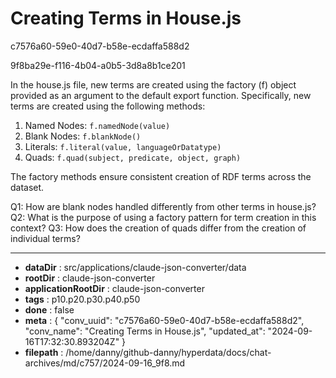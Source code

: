 # Creating Terms in House.js

c7576a60-59e0-40d7-b58e-ecdaffa588d2

9f8ba29e-f116-4b04-a0b5-3d8a8b1ce201

 In the house.js file, new terms are created using the factory (f) object provided as an argument to the default export function. Specifically, new terms are created using the following methods:

1. Named Nodes: `f.namedNode(value)`
2. Blank Nodes: `f.blankNode()`
3. Literals: `f.literal(value, languageOrDatatype)`
4. Quads: `f.quad(subject, predicate, object, graph)`

The factory methods ensure consistent creation of RDF terms across the dataset.

Q1: How are blank nodes handled differently from other terms in house.js?
Q2: What is the purpose of using a factory pattern for term creation in this context?
Q3: How does the creation of quads differ from the creation of individual terms?

---

* **dataDir** : src/applications/claude-json-converter/data
* **rootDir** : claude-json-converter
* **applicationRootDir** : claude-json-converter
* **tags** : p10.p20.p30.p40.p50
* **done** : false
* **meta** : {
  "conv_uuid": "c7576a60-59e0-40d7-b58e-ecdaffa588d2",
  "conv_name": "Creating Terms in House.js",
  "updated_at": "2024-09-16T17:32:30.893204Z"
}
* **filepath** : /home/danny/github-danny/hyperdata/docs/chat-archives/md/c757/2024-09-16_9f8.md